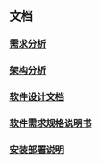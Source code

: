 ## 文档
### [需求分析](需求分析.md)
### [架构分析](架构分析.md)
### [软件设计文档](软件设计文档.md)
### [软件需求规格说明书](软件需求规格说明书.md)
### [安装部署说明](安装部署说明.md)